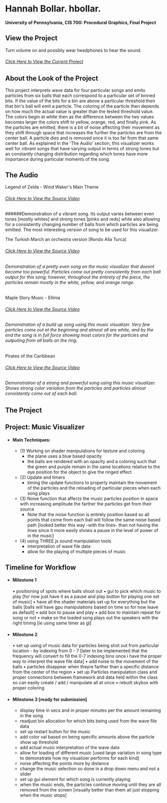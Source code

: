 Hannah Bollar. hbollar.
======================

**University of Pennsylvania, CIS 700: Procedural Graphics, Final Project**

## View the Project

Turn volume on and possibly wear headphones to hear the sound.

###### [Click Here to View the Current Project](https://hanbollar.github.io/Final-Project/)

## About the Look of the Project

This project interprets wave data for four particular songs and emits particles from six balls that each correspond to a particular set of binned bits. If the value of the bits for a bin are above a particular threshold then that bin's ball will emit a particle. The coloring of the particle then depends on how much the actual value is greater than the tested threshold value. The colors begin at white then as the difference between the two values becomes larger the colors shift to yellow, orange, red, and finally pink. As the particles are emitted, there is a bit of noise affecting their movement as they shift through space that increases the further the particles are from the center ball. A particle dies and is removed once it is too far from that same center ball. As explained in the 'The Audio' section, this visualizer works well for vibrant songs that have varying output in terms of strong tones but an constantly changing distribution regarding which tones have more importance during particular moments of the song.

## The Audio

Legend of Zelda - Wind Waker's Main Theme
  ###### [Click Here to View the Source Video](https://www.youtube.com/watch?v=gEoU70DXr90)
  ######Demonstration of a vibrant song. Its output varies between even tones [mostly whites] and strong tones [pinks and reds] while also allowing for a consistently changing number of balls from which particles are being emitted. The most interesting version of song to be used for this visualizer.

The Turkish March an orchestra version [Rondo Alla Turca]
  ###### [Click Here to View the Source Video](https://www.youtube.com/watch?v=se_Swf7-68M)
  ###### Demonstration of a pretty even song on the music visualizer that doesnt become too powerful. Particles come out pretty consistently from each ball output for this song; however, throughout the entirety of the piece, the particles remain mostly in the white, yellow, and orange range.

Maple Story Music - Ellinia
  ###### [Click Here to View the Source Video](https://www.youtube.com/watch?v=_M-ytoRguS8)
  ###### Demonstration of a build up song using this music visualizer. Very few particles come out at the beginning and almost all are white, and by the end the song is in full force showing most colors for the particles and outputing from all balls on the ring.

Pirates of the Caribbean 
  ###### [Click Here to View the Source Video](https://www.youtube.com/watch?v=27mB8verLK8)
  ###### Demonstration of a strong and powerful song using this music visualizer. Shows strong color variation from the particles and particles almost consistently come out of each ball.

## The Project

Project: Music Visualizer
------------
- #### Main Techniques:
  * (1) Working on shader manipulations for texture and coloring
      *  the plane uses a blue based opacity
      *  the balls are rendered with an opacity and a coloring such that the green and purple remain in the same locations relative to the eye position for the object to give the ringed effect
  * (2) Update and timers
      * timing the update functions to properly maintain the movement of the particles and the reloading of particular pieces when each song plays
  * (3) Noise function that affects the music particles position in space with increasing amplitude the farther the particles get from their source
      * Note that the noise function is entirely position based so all points that come from each ball will follow the same noise based path [looked better this way -with the lines- than not having the lines since it more easily shows a pause in the level of power of in the music]
  * (4) using THREE.js sound manipulation tools
      * interpretation of wave file data
      * allow for the playing of multiple pieces of music

Timeline for Workflow
------------
- #### Milestone 1
  • positioning of spots where balls shoot out
  • gui to pick which music to play [for now just have it as a pause and play button for playing one set of music]
  • have all the shader materials set up for everything but the balls [balls will have gpu manipulations based on time so for now leave as default]
  • add box to pause and play
  • add box to maintain repeat for song or not
  • make so the loaded song plays out the speakers with the right timing [ie using same timer as gl]

- #### Milestone 2
  • set up using of music data for particles being shot out from particular location - by indexing from 0 - 7 [later to be implemented that the frequency will convert to fill the 0-7 indexing bins once i have the proper way to interpret the wave file data]
  • add noise to the movement of the balls
  • particles disappear when theyre farther than a specific distance from the center of the region
  • set up Particles manipulation class and proper connections between framework and data held within the class so can easily create / add / manipulate all at once
  • rebuilt skybox with proper coloring

- #### Milestone 3 [ready for submission]
	* display time in secs and in proper minutes per the amount remaining in the song
  * readjust bin allocation for which bits being used from the wave file data
  * set up restart button for the music
  * add color val based on being specific amounts above the particle show up threshold
  * add actual music interpretation of the wave data
  * allow for loading of different music [used large variation in song type to demonstrate how my visualizer performs for each kind]
  * noise affecting the points more by distance
  * change the music selection so done in a drop down menu and not a slider
  * set up gui element for which song is currently playing
  * when the music ends, the particles continue moving until they are all removed from the screen [visually better than them all just stopping when the music stops]